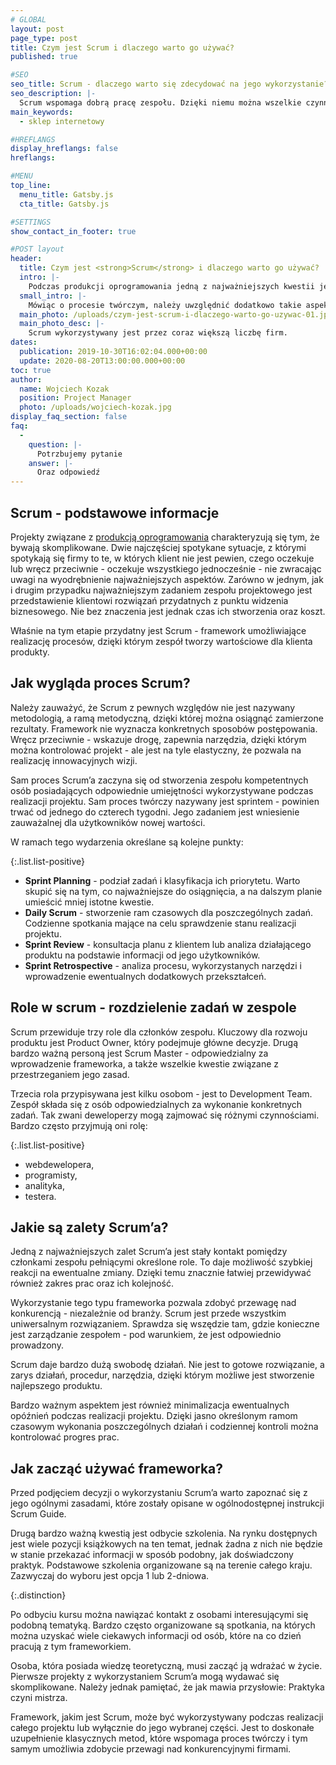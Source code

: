```yaml
---
# GLOBAL 
layout: post
page_type: post
title: Czym jest Scrum i dlaczego warto go używać?
published: true

#SEO
seo_title: Scrum - dlaczego warto się zdecydować na jego wykorzystanie?
seo_description: |-
  Scrum wspomaga dobrą pracę zespołu. Dzięki niemu można wszelkie czynności podzielić na etapy i ustalić priorytety. To ogromne ułatwienie dla każdej firmy.
main_keywords:
  - sklep internetowy

#HREFLANGS
display_hreflangs: false
hreflangs:

#MENU 
top_line:
  menu_title: Gatsby.js
  cta_title: Gatsby.js

#SETTINGS
show_contact_in_footer: true

#POST layout
header: 
  title: Czym jest <strong>Scrum</strong> i dlaczego warto go używać?
  intro: |-
    Podczas produkcji oprogramowania jedną z najważniejszych kwestii jest sprawne działanie. Mówiąc o procesie twórczym, należy uwzględnić dodatkowo takie aspekty jak terminowość, czy chociażby spełnienie oczekiwań klienta. Jak połączyć ze sobą te wszystkie elementy? Bardzo pomocne wydaje się postępowanie według pewnej ramy metodycznej, która przekłada się na dobrą organizację pracy zespołu.
  small_intro: |-
    Mówiąc o procesie twórczym, należy uwzględnić dodatkowo takie aspekty jak terminowość, czy chociażby spełnienie oczekiwań klienta. Jak połączyć ze sobą te wszystkie elementy?
  main_photo: /uploads/czym-jest-scrum-i-dlaczego-warto-go-uzywac-01.jpg
  main_photo_desc: |-
    Scrum wykorzystywany jest przez coraz większą liczbę firm.
dates:
  publication: 2019-10-30T16:02:04.000+00:00
  update: 2020-08-20T13:00:00.000+00:00
toc: true
author:
  name: Wojciech Kozak
  position: Project Manager
  photo: /uploads/wojciech-kozak.jpg
display_faq_section: false
faq:
  -
    question: |-
      Potrzbujemy pytanie
    answer: |-
      Oraz odpowiedź
---
```

## Scrum - podstawowe informacje

Projekty związane z [produkcją oprogramowania](/uslugi/aplikacje-internetowe.html) charakteryzują się tym, że bywają skomplikowane. Dwie najczęściej spotykane sytuacje, z którymi spotykają się firmy to te, w których klient nie jest pewien, czego oczekuje lub wręcz przeciwnie - oczekuje wszystkiego jednocześnie - nie zwracając uwagi na wyodrębnienie najważniejszych aspektów. Zarówno w jednym, jak i drugim przypadku najważniejszym zadaniem zespołu projektowego jest przedstawienie klientowi rozwiązań przydatnych z punktu widzenia biznesowego. Nie bez znaczenia jest jednak czas ich stworzenia oraz koszt.

Właśnie na tym etapie przydatny jest Scrum - framework umożliwiające realizację procesów, dzięki którym zespół tworzy wartościowe dla klienta produkty.

## Jak wygląda proces Scrum?

Należy zauważyć, że Scrum z pewnych względów nie jest nazywany metodologią, a ramą metodyczną, dzięki której można osiągnąć zamierzone rezultaty. Framework nie wyznacza konkretnych sposobów postępowania. Wręcz przeciwnie - wskazuje drogę, zapewnia narzędzia, dzięki którym można kontrolować projekt - ale jest na tyle elastyczny, że pozwala na realizację innowacyjnych wizji.

Sam proces Scrum’a zaczyna się od stworzenia zespołu kompetentnych osób posiadających odpowiednie umiejętności wykorzystywane podczas realizacji projektu. Sam proces twórczy nazywany jest sprintem - powinien trwać od jednego do czterech tygodni. Jego zadaniem jest wniesienie zauważalnej dla użytkowników nowej wartości.

W ramach tego wydarzenia określane są kolejne punkty:

{:.list.list-positive}

*   **Sprint Planning** - podział zadań i klasyfikacja ich priorytetu. Warto skupić się na tym, co najważniejsze do osiągnięcia, a na dalszym planie umieścić mniej istotne kwestie.
*   **Daily Scrum** - stworzenie ram czasowych dla poszczególnych zadań. Codzienne spotkania mające na celu sprawdzenie stanu realizacji projektu.
*   **Sprint Review** - konsultacja planu z klientem lub analiza działającego produktu na podstawie informacji od jego użytkowników.
*   **Sprint Retrospective** - analiza procesu, wykorzystanych narzędzi i wprowadzenie ewentualnych dodatkowych przekształceń.

## Role w scrum - rozdzielenie zadań w zespole

Scrum przewiduje trzy role dla członków zespołu. Kluczowy dla rozwoju produktu jest Product Owner, który podejmuje główne decyzje. Drugą bardzo ważną personą jest Scrum Master - odpowiedzialny za wprowadzenie frameworka, a także wszelkie kwestie związane z przestrzeganiem jego zasad.

Trzecia rola przypisywana jest kilku osobom - jest to Development Team. Zespół składa się z osób odpowiedzialnych za wykonanie konkretnych zadań. Tak zwani deweloperzy mogą zajmować się różnymi czynnościami. Bardzo często przyjmują oni rolę:

{:.list.list-positive}

*   webdewelopera,
*   programisty,
*   analityka,
*   testera.

## Jakie są zalety Scrum’a?

Jedną z najważniejszych zalet Scrum’a jest stały kontakt pomiędzy członkami zespołu pełniącymi określone role. To daje możliwość szybkiej reakcji na ewentualne zmiany. Dzięki temu znacznie łatwiej przewidywać również zakres prac oraz ich kolejność.

Wykorzystanie tego typu frameworka pozwala zdobyć przewagę nad konkurencją - niezależnie od branży. Scrum jest przede wszystkim uniwersalnym rozwiązaniem. Sprawdza się wszędzie tam, gdzie konieczne jest zarządzanie zespołem - pod warunkiem, że jest odpowiednio prowadzony.

Scrum daje bardzo dużą swobodę działań. Nie jest to gotowe rozwiązanie, a zarys działań, procedur, narzędzia, dzięki którym możliwe jest stworzenie najlepszego produktu.

Bardzo ważnym aspektem jest również minimalizacja ewentualnych opóźnień podczas realizacji projektu. Dzięki jasno określonym ramom czasowym wykonania poszczególnych działań i codziennej kontroli można kontrolować progres prac.

## Jak zacząć używać frameworka?

Przed podjęciem decyzji o wykorzystaniu Scrum’a warto zapoznać się z jego ogólnymi zasadami, które zostały opisane w ogólnodostępnej instrukcji Scrum Guide.

Drugą bardzo ważną kwestią jest odbycie szkolenia. Na rynku dostępnych jest wiele pozycji książkowych na ten temat, jednak żadna z nich nie będzie w stanie przekazać informacji w sposób podobny, jak doświadczony praktyk. Podstawowe szkolenia organizowane są na terenie całego kraju. Zazwyczaj do wyboru jest opcja 1 lub 2-dniowa.

{:.distinction}

Po odbyciu kursu można nawiązać kontakt z osobami interesującymi się podobną tematyką. Bardzo często organizowane są spotkania, na których można uzyskać wiele ciekawych informacji od osób, które na co dzień pracują z tym frameworkiem.

Osoba, która posiada wiedzę teoretyczną, musi zacząć ją wdrażać w życie. Pierwsze projekty z wykorzystaniem Scrum’a mogą wydawać się skomplikowane. Należy jednak pamiętać, że jak mawia przysłowie: Praktyka czyni mistrza.

Framework, jakim jest Scrum, może być wykorzystywany podczas realizacji całego projektu lub wyłącznie do jego wybranej części. Jest to doskonałe uzupełnienie klasycznych metod, które wspomaga proces twórczy i tym samym umożliwia zdobycie przewagi nad konkurencyjnymi firmami.